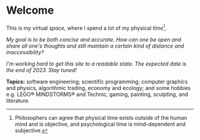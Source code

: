 # Welcome

This is my virtual *space*, where I spend a lot of my physical *time*[^1].

*My goal is to be both concise and accurate. How can one be open and share all one's thoughts and still maintain a certain kind of distance and inaccessibility?*

*I'm  working hard to get this site to a readable state. The expected date is the end of 2023. Stay tuned!*

**Topics:** software engineering; scientific programming; computer graphics and physics, algorithmic trading, economy and ecology; and some hobbies e.g. LEGO® MINDSTORMS® and Technic, gaming, painting, sculpting, and literature.

[^1]: Philosophers can agree that physical time exists outside of the human mind and is objective, and psychological time is mind-dependent and subjective.
